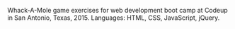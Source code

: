 Whack-A-Mole game exercises for web development boot camp at Codeup in San Antonio, Texas, 2015. 
Languages: HTML, CSS, JavaScript, jQuery.
